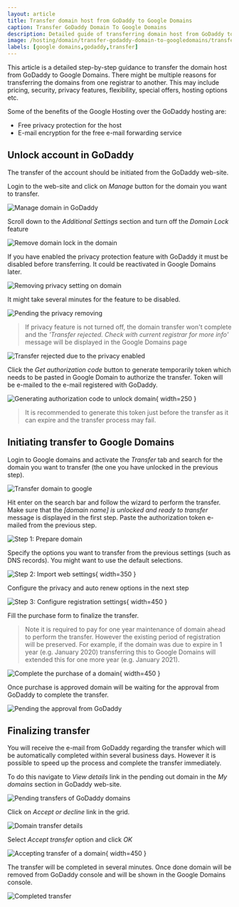 ```yaml
---
layout: article
title: Transfer domain host from GoDaddy to Google Domains
caption: Transfer GoDaddy Domain To Google Domains
description: Detailed guide of transferring domain host from GoDaddy to Google Domains
image: /hosting/domain/transfer-godaddy-domain-to-googledomains/transfer-domain-to-google.png
labels: [google domains,godaddy,transfer]
---
```

This article is a detailed step-by-step guidance to transfer the domain host from GoDaddy to Google Domains. There might be multiple reasons for transferring the domains from one registrar to another. This may include pricing, security, privacy features, flexibility, special offers, hosting options etc.

Some of the benefits of the Google Hosting over the GoDaddy hosting are:

* Free privacy protection for the host
* E-mail encryption for the free e-mail forwarding service

## Unlock account in GoDaddy

The transfer of the account should be initiated from the GoDaddy web-site.

Login to the web-site and click on *Manage* button for the domain you want to transfer.

![Manage domain in GoDaddy](manage-domain.png)

Scroll down to the *Additional Settings* section and turn off the *Domain Lock* feature

![Remove domain lock in the domain](unlock-godaddy-domain.png)

If you have enabled the privacy protection feature with GoDaddy it must be disabled before transferring. It could be reactivated in Google Domains later.

![Removing privacy setting on domain](remove-privacy.png)

It might take several minutes for the feature to be disabled.

![Pending the privacy removing](remove-privacy-pending.png)

> If privacy feature is not turned off, the domain transfer won't complete and the *'Transfer rejected. Check with current registrar for more info'* message will be displayed in the Google Domains page

![Transfer rejected due to the privacy enabled](google-domains-transfer-rejected.png)

Click the *Get authorization code* button to generate temporarily token which needs to be pasted in Google Domain to authorize the transfer. Token will be e-mailed to the e-mail registered with GoDaddy.

![Generating authorization code to unlock domain](get-authorization-code.png){ width=250 }

> It is recommended to generate this token just before the transfer as it can expire and the transfer process may fail.

## Initiating transfer to Google Domains

Login to Google domains and activate the *Transfer* tab and search for the domain you want to transfer (the one you have unlocked in the previous step).

![Transfer domain to google](transfer-domain-to-google.png)

Hit enter on the search bar and follow the wizard to perform the transfer. Make sure that the *[domain name] is unlocked and ready to transfer* message is displayed in the first step. Paste the authorization token e-mailed from the previous step.

![Step 1: Prepare domain](transfer-form.png)

Specify the options you want to transfer from the previous settings (such as DNS records). You might want to use the default selections.

![Step 2: Import web settings](import-web-settings-records.png){ width=350 }

Configure the privacy and auto renew options in the next step

![Step 3: Configure registration settings](config-registry-settings.png){ width=450 }

Fill the purchase form to finalize the transfer.

> Note it is required to pay for one year maintenance of domain ahead to perform the transfer. However the existing period of registration will be preserved. For example, if the domain was due to expire in 1 year (e.g. January 2020) transferring this to Google Domains will extended this for one more year (e.g. January 2021).

![Complete the purchase of a domain](purchase-form.png){ width=450 }

Once purchase is approved domain will be waiting for the approval from GoDaddy to complete the transfer.

![Pending the approval from GoDaddy](pending-domain-waiting-for-approval.png)

## Finalizing transfer

You will receive the e-mail from GoDaddy regarding the transfer which will be automatically completed within several business days. However it is possible to speed up the process and complete the transfer immediately.

To do this navigate to *View details* link in the pending out domain in the *My domains* section in GoDaddy web-site.

![Pending transfers of GoDaddy domains](mydomains-pending-transfer.png)

Click on *Accept or decline* link in the grid.

![Domain transfer details](domain-transfer-details.png)

Select *Accept transfer* option and click *OK*

![Accepting transfer of a domain](accept-transfer.png){ width=450 }

The transfer will be completed in several minutes. Once done domain will be removed from GoDaddy console and will be shown in the Google Domains console.

![Completed transfer](transfer-completed.png)
